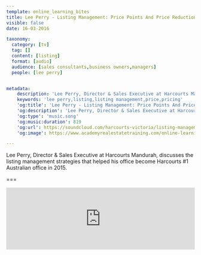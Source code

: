 ```yaml
---
template: online_learning_bites
title: Lee Perry - Listing Management: Price Points And Price Reductions
visible: false
date: 16-03-2016

taxonomy:
  category: [tv]
  tag: []
  content: [listing]
  format: [audio]
  audience: [sales consultants,business owners,managers]
  people: [lee perry]


metadata:
    description: 'Lee Perry, Director & Sales Executive at Harcourts Mandurah, discusses the listing management strategies that helped his office become Harcourts #1 Australian office in 2015.'
    keywords: 'lee perry,listing,listing management,price,pricing'
    'og:title': 'Lee Perry - Listing Management: Price Points And Price Reductions'
    'og:description': 'Lee Perry, Director & Sales Executive at Harcourts Mandurah, discusses the listing management strategies that helped his office become Harcourts #1 Australian office in 2015.'
    'og:type': 'music.song'
    'og:music:duration': 819
    'og:url': https://soundcloud.com/harcourts-victoria/listing-management-price-points-and-price-reductions-with-lee-perry
    'og:image': https://www.academyrealestatetraining.com/online-learning/bites/2016/03/16/lee-perry/lee-perry.jpg

---
```


Lee Perry, Director &amp; Sales Executive at Harcourts Mandurah, discusses the listing management strategies that helped his office become Harcourts #1 Australian office in 2015.

===

<iframe width="100%" height="166" scrolling="no" frameborder="no" src="https://w.soundcloud.com/player/?url=https%3A//api.soundcloud.com/tracks/252075376&amp;color=ff5500&amp;auto_play=false&amp;hide_related=false&amp;show_comments=true&amp;show_user=true&amp;show_reposts=false"></iframe>
